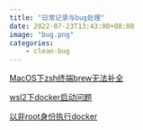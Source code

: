 ```yaml
---
title: "日常记录与bug处理"
date: 2022-07-23T13:43:00+08:00
image: "bug.png"
categories:
    - clean-bug
---
```

[MacOS下zsh终端brew无法补全](/clean-bug/macos下zsh终端brew无法补全)

[wsl2下docker启动问题](/clean-bug/wsl2下docker启动问题)

[以非root身份执行docker](/clean-bug/以非root身份执行docker)
